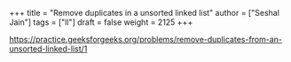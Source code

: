 +++
title = "Remove duplicates in a unsorted linked list"
author = ["Seshal Jain"]
tags = ["ll"]
draft = false
weight = 2125
+++

<https://practice.geeksforgeeks.org/problems/remove-duplicates-from-an-unsorted-linked-list/1>
